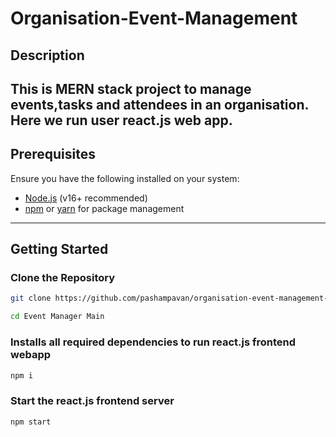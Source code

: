 # Organisation-Event-Management

## Description
This is MERN stack project to manage events,tasks and attendees in an organisation. Here we run user react.js web app.
---

## Prerequisites
Ensure you have the following installed on your system:
- [Node.js](https://nodejs.org/) (v16+ recommended)
- [npm](https://www.npmjs.com/) or [yarn](https://yarnpkg.com/) for package management

---

## Getting Started

### Clone the Repository
```bash
git clone https://github.com/pashampavan/organisation-event-management-main.git
```

```bash
cd Event Manager Main
```

### Installs all required dependencies to run react.js frontend webapp
```bash
npm i
```
### Start the react.js frontend server
```bash
npm start
```

